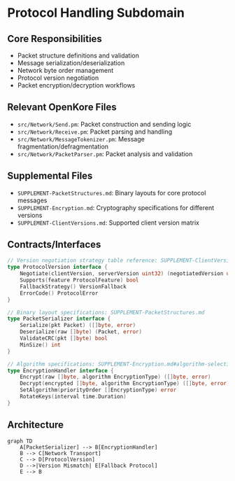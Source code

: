 # Protocol Handling Subdomain

## Core Responsibilities
- Packet structure definitions and validation
- Message serialization/deserialization  
- Network byte order management
- Protocol version negotiation
- Packet encryption/decryption workflows

## Relevant OpenKore Files
- `src/Network/Send.pm`: Packet construction and sending logic
- `src/Network/Receive.pm`: Packet parsing and handling
- `src/Network/MessageTokenizer.pm`: Message fragmentation/defragmentation
- `src/Network/PacketParser.pm`: Packet analysis and validation

## Supplemental Files
- `SUPPLEMENT-PacketStructures.md`: Binary layouts for core protocol messages
- `SUPPLEMENT-Encryption.md`: Cryptography specifications for different versions
- `SUPPLEMENT-ClientVersions.md`: Supported client version matrix

## Contracts/Interfaces
```go
// Version negotiation strategy table reference: SUPPLEMENT-ClientVersions.md#version-negotiation
type ProtocolVersion interface {
    Negotiate(clientVersion, serverVersion uint32) (negotiatedVersion uint32, err error)
    Supports(feature ProtocolFeature) bool
    FallbackStrategy() VersionFallback
    ErrorCode() ProtocolError
}

// Binary layout specifications: SUPPLEMENT-PacketStructures.md
type PacketSerializer interface {
    Serialize(pkt Packet) ([]byte, error)
    Deserialize(raw []byte) (Packet, error)
    ValidateCRC(pkt []byte) bool
    MinSize() int
}

// Algorithm specifications: SUPPLEMENT-Encryption.md#algorithm-selection 
type EncryptionHandler interface {
    Encrypt(raw []byte, algorithm EncryptionType) ([]byte, error)
    Decrypt(encrypted []byte, algorithm EncryptionType) ([]byte, error)
    SetAlgorithm(priorityOrder []EncryptionType) error
    RotateKeys(interval time.Duration)
}
```

## Architecture
```mermaid
graph TD
    A[PacketSerializer] --> B[EncryptionHandler]
    B --> C[Network Transport]
    C --> D[ProtocolVersion]
    D -->|Version Mismatch| E[Fallback Protocol]
    E --> B
```
